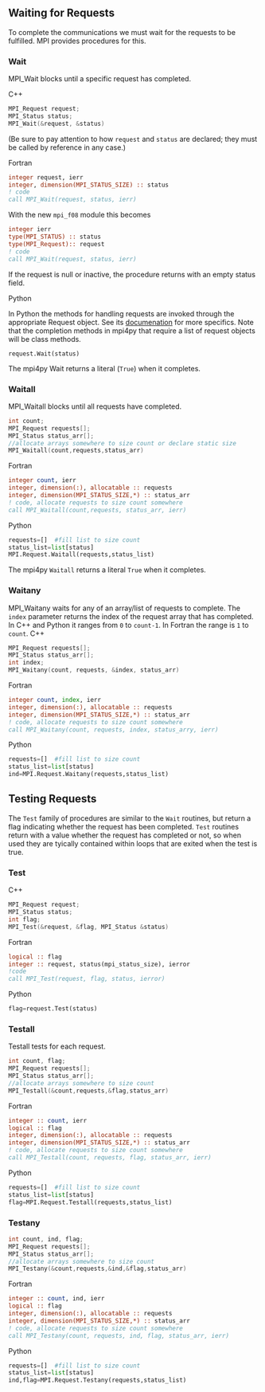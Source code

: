 ## Waiting for Requests

To complete the communications we must wait for the requests to be fulfilled.  MPI provides procedures for this.

### Wait

MPI_Wait blocks until a specific request has completed.

C++
```c++
MPI_Request request;
MPI_Status status;
MPI_Wait(&request, &status)
```
(Be sure to pay attention to how `request` and `status` are declared; they must be called by reference in any case.)


Fortran
```fortran
integer request, ierr
integer, dimension(MPI_STATUS_SIZE) :: status
! code
call MPI_Wait(request, status, ierr)
```
With the new `mpi_f08` module this becomes
```fortran
integer ierr
type(MPI_STATUS) :: status
type(MPI_Request):: request
! code
call MPI_Wait(request, status, ierr)
```

If the request is null or inactive, the procedure returns with an empty status field.

Python

In Python the methods for handling requests are invoked through the appropriate Request object.  See its [documenation](https://mpi4py.readthedocs.io/en/stable/reference/mpi4py.MPI.Request.html) for more specifics.  Note that the completion methods in mpi4py that require a list of request objects will be class methods.

```
request.Wait(status)
```
The mpi4py Wait returns a literal (`True`) when it completes. 


### Waitall

MPI_Waitall blocks until all requests have completed.

```c++
int count;
MPI_Request requests[];
MPI_Status status_arr[];
//allocate arrays somewhere to size count or declare static size
MPI_Waitall(count,requests,status_arr)
```

Fortran
```fortran
integer count, ierr
integer, dimension(:), allocatable :: requests
integer, dimension(MPI_STATUS_SIZE,*) :: status_arr
! code, allocate requests to size count somewhere
call MPI_Waitall(count,requests, status_arr, ierr)
```

Python
```python
requests=[]  #fill list to size count
status_list=list[status]
MPI.Request.Waitall(requests,status_list)
```
The mpi4py `Waitall` returns a literal `True` when it completes.

### Waitany

MPI_Waitany waits for any of an array/list of requests to complete. The `index` parameter returns the index of the request array that has completed. In C++ and Python it ranges from `0` to `count-1`.  In Fortran the range is `1` to `count`. 
C++
```c++
MPI_Request requests[];
MPI_Status status_arr[];
int index;
MPI_Waitany(count, requests, &index, status_arr)
```

Fortran
```fortran
integer count, index, ierr
integer, dimension(:), allocatable :: requests
integer, dimension(MPI_STATUS_SIZE,*) :: status_arr
! code, allocate requests to size count somewhere
call MPI_Waitany(count, requests, index, status_arry, ierr)
```

Python
```python
requests=[]  #fill list to size count
status_list=list[status]
ind=MPI.Request.Waitany(requests,status_list)
```

## Testing Requests

The `Test` family of procedures are similar to the `Wait` routines, but return a flag indicating whether the request has been completed.  `Test` routines return with a value whether the request has completed or not, so when used they are tyically contained within loops that are exited when the test is true.

### Test

C++
```c++
MPI_Request request;
MPI_Status status;
int flag;
MPI_Test(&request, &flag, MPI_Status &status)
```

Fortran
```fortran
logical :: flag
integer :: request, status(mpi_status_size), ierror
!code
call MPI_Test(request, flag, status, ierror)
```

Python
```python
flag=request.Test(status)
```

### Testall

Testall tests for each request.

```c++
int count, flag;
MPI_Request requests[];
MPI_Status status_arr[];
//allocate arrays somewhere to size count
MPI_Testall(&count,requests,&flag,status_arr)
```

Fortran
```fortran
integer :: count, ierr
logical :: flag
integer, dimension(:), allocatable :: requests
integer, dimension(MPI_STATUS_SIZE,*) :: status_arr
! code, allocate requests to size count somewhere
call MPI_Testall(count, requests, flag, status_arr, ierr)
```

Python
```python
requests=[]  #fill list to size count
status_list=list[status]
flag=MPI.Request.Testall(requests,status_list)
```

### Testany

```c++
int count, ind, flag;
MPI_Request requests[];
MPI_Status status_arr[];
//allocate arrays somewhere to size count
MPI_Testany(&count,requests,&ind,&flag,status_arr)
```

Fortran
```fortran
integer :: count, ind, ierr
logical :: flag
integer, dimension(:), allocatable :: requests
integer, dimension(MPI_STATUS_SIZE,*) :: status_arr
! code, allocate requests to size count somewhere
call MPI_Testany(count, requests, ind, flag, status_arr, ierr)
```

Python
```python
requests=[]  #fill list to size count
status_list=list[status]
ind,flag=MPI.Request.Testany(requests,status_list)
```



